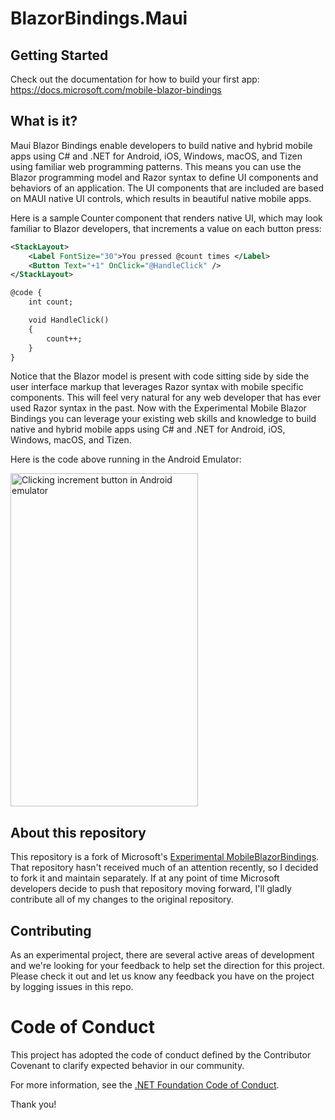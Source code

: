 # BlazorBindings.Maui

## Getting Started

Check out the documentation for how to build your first app: https://docs.microsoft.com/mobile-blazor-bindings

## What is it?

Maui Blazor Bindings enable developers to build native and hybrid mobile apps using C# and .NET for Android, iOS, Windows, macOS, and Tizen using familiar web programming patterns. This means you can use the Blazor programming model and Razor syntax to define UI components and behaviors of an application. The UI components that are included are based on MAUI native UI controls, which results in beautiful native mobile apps.

Here is a sample Counter component that renders native UI, which may look familiar to Blazor developers, that increments a value on each button press:

```xml
<StackLayout>
    <Label FontSize="30">You pressed @count times </Label>
    <Button Text="+1" OnClick="@HandleClick" />
</StackLayout>

@code {
    int count;

    void HandleClick()
    {
        count++;
    }
}
```

Notice that the Blazor model is present with code sitting side by side the user interface markup that leverages Razor syntax with mobile specific components. This will feel very natural for any web developer that has ever used Razor syntax in the past. Now with the Experimental Mobile Blazor Bindings you can leverage your existing web skills and knowledge to build native and hybrid mobile apps using C# and .NET for Android, iOS, Windows, macOS, and Tizen.

Here is the code above running in the Android Emulator:

<img src="https://devblogs.microsoft.com/aspnet/wp-content/uploads/sites/16/2020/01/blazor-android-counter-2.gif" alt="Clicking increment button in Android emulator" width="300" height="533" class="aligncenter size-full wp-image-23061" />

## About this repository

This repository is a fork of Microsoft's [Experimental MobileBlazorBindings](https://github.com/dotnet/MobileBlazorBindings). That repository hasn't received much of an attention recently, so I decided to fork it and maintain separately. If at any point of time Microsoft developers decide to push that repository moving forward, I'll gladly contribute all of my changes to the original repository. 

## Contributing

As an experimental project, there are several active areas of development and we're looking for your feedback to help set the direction for this project. Please check it out and let us know any feedback you have on the project by logging issues in this repo.

# Code of Conduct

This project has adopted the code of conduct defined by the Contributor Covenant
to clarify expected behavior in our community.

For more information, see the [.NET Foundation Code of Conduct](https://dotnetfoundation.org/code-of-conduct).

Thank you!

 [1]: https://dotnet.microsoft.com/download/dotnet-core/3.1
